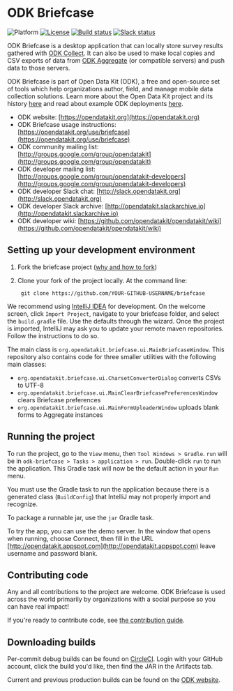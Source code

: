 # ODK Briefcase
![Platform](https://img.shields.io/badge/platform-Java-blue.svg)
[![License](https://img.shields.io/badge/license-Apache%202.0-blue.svg)](https://opensource.org/licenses/Apache-2.0)
[![Build status](https://circleci.com/gh/opendatakit/briefcase.svg?style=shield&circle-token=:circle-token)](https://circleci.com/gh/opendatakit/briefcase)
[![Slack status](http://slack.opendatakit.org/badge.svg)](http://slack.opendatakit.org)

ODK Briefcase is a desktop application that can locally store survey results gathered with [ODK Collect](https://opendatakit.org/use/collect). It can also be used to make local copies and CSV exports of data from [ODK Aggregate](https://opendatakit.org/use/aggregate/) (or compatible servers) and push data to those servers.   

ODK Briefcase is part of Open Data Kit (ODK), a free and open-source set of tools which help organizations author, field, and manage mobile data collection solutions. Learn more about the Open Data Kit project and its history [here](https://opendatakit.org/about/) and read about example ODK deployments [here](https://opendatakit.org/about/deployments/).

* ODK website: [https://opendatakit.org](https://opendatakit.org)
* ODK Briefcase usage instructions: [https://opendatakit.org/use/briefcase](https://opendatakit.org/use/briefcase)
* ODK community mailing list: [http://groups.google.com/group/opendatakit](http://groups.google.com/group/opendatakit)
* ODK developer mailing list: [http://groups.google.com/group/opendatakit-developers](http://groups.google.com/group/opendatakit-developers)
* ODK developer Slack chat: [http://slack.opendatakit.org](http://slack.opendatakit.org) 
* ODK developer Slack archive: [http://opendatakit.slackarchive.io](http://opendatakit.slackarchive.io) 
* ODK developer wiki: [https://github.com/opendatakit/opendatakit/wiki](https://github.com/opendatakit/opendatakit/wiki)

## Setting up your development environment

1. Fork the briefcase project ([why and how to fork](https://help.github.com/articles/fork-a-repo/))

1. Clone your fork of the project locally. At the command line:

        git clone https://github.com/YOUR-GITHUB-USERNAME/briefcase

We recommend using [IntelliJ IDEA](https://www.jetbrains.com/idea/) for development. On the welcome screen, click `Import Project`, navigate to your briefcase folder, and select the `build.gradle` file. Use the defaults through the wizard. Once the project is imported, IntelliJ may ask you to update your remote maven repositories. Follow the instructions to do so. 

The main class is `org.opendatakit.briefcase.ui.MainBriefcaseWindow`. This repository also contains code for three smaller utilities with the following main classes:
- `org.opendatakit.briefcase.ui.CharsetConverterDialog` converts CSVs to UTF-8
- `org.opendatakit.briefcase.ui.MainClearBriefcasePreferencesWindow` clears Briefcase preferences
- `org.opendatakit.briefcase.ui.MainFormUploaderWindow` uploads blank forms to Aggregate instances
 
## Running the project
 
To run the project, go to the `View` menu, then `Tool Windows > Gradle`. `run` will be in `odk-briefcase > Tasks > application > run`. Double-click `run` to run the application. This Gradle task will now be the default action in your `Run` menu. 

You must use the Gradle task to run the application because there is a generated class (`BuildConfig`) that IntelliJ may not properly import and recognize.

To package a runnable jar, use the `jar` Gradle task.

To try the app, you can use the demo server. In the window that opens when running, choose Connect, then fill in the URL [http://opendatakit.appspot.com](http://opendatakit.appspot.com) leave username and password blank.

## Contributing code
Any and all contributions to the project are welcome. ODK Briefcase is used across the world primarily by organizations with a social purpose so you can have real impact!

If you're ready to contribute code, see [the contribution guide](CONTRIBUTING.md).

## Downloading builds
Per-commit debug builds can be found on [CircleCI](https://circleci.com/gh/opendatakit/briefcase). Login with your GitHub account, click the build you'd like, then find the JAR in the Artifacts tab.

Current and previous production builds can be found on the [ODK website](https://opendatakit.org/downloads/download-info/odk-briefcase/).
